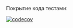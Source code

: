 Покрытие кода тестами:

[![codecov](https://codecov.io/gh/Dokanin-ssha/Kohanenko_Dokanin-2022/branch/Move/graph/badge.svg)](https://codecov.io/gh/Dokanin-ssha/Kohanenko_Dokanin-2022)
